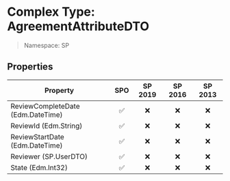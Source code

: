 # Complex Type: AgreementAttributeDTO

> Namespace: SP

## Properties

Property | SPO | SP 2019 | SP 2016 | SP 2013
----------|:---:|:-------:|:-------:|:-------:
ReviewCompleteDate (Edm.DateTime) | ✅ | ❌ | ❌ | ❌
ReviewId (Edm.String) | ✅ | ❌ | ❌ | ❌
ReviewStartDate (Edm.DateTime) | ✅ | ❌ | ❌ | ❌
Reviewer (SP.UserDTO) | ✅ | ❌ | ❌ | ❌
State (Edm.Int32) | ✅ | ❌ | ❌ | ❌